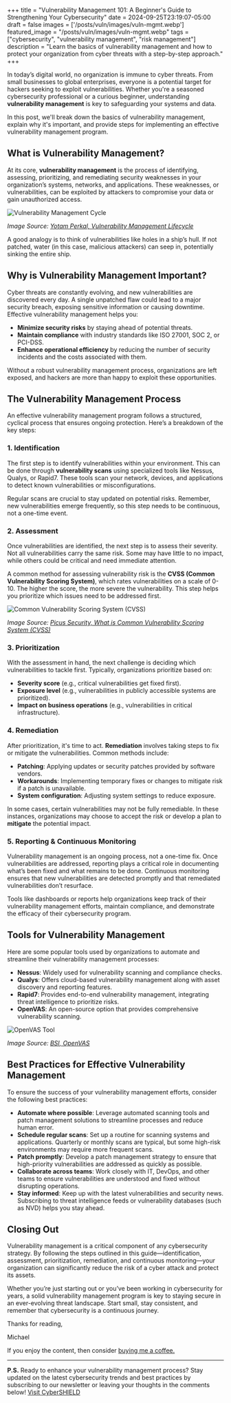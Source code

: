 +++
title = "Vulnerability Management 101: A Beginner's Guide to Strengthening Your Cybersecurity"
date = 2024-09-25T23:19:07-05:00
draft = false
images = ['/posts/vuln/images/vuln-mgmt.webp']
featured_image = "/posts/vuln/images/vuln-mgmt.webp"
tags = ["cybersecurity", "vulnerability management", "risk management"]
description = "Learn the basics of vulnerability management and how to protect your organization from cyber threats with a step-by-step approach."
+++

In today’s digital world, no organization is immune to cyber threats. From small businesses to global enterprises, everyone is a potential target for hackers seeking to exploit vulnerabilities. Whether you're a seasoned cybersecurity professional or a curious beginner, understanding **vulnerability management** is key to safeguarding your systems and data.

In this post, we'll break down the basics of vulnerability management, explain why it's important, and provide steps for implementing an effective vulnerability management program.

## What is Vulnerability Management?

At its core, **vulnerability management** is the process of identifying, assessing, prioritizing, and remediating security weaknesses in your organization’s systems, networks, and applications. These weaknesses, or vulnerabilities, can be exploited by attackers to compromise your data or gain unauthorized access.

![Vulnerability Management Cycle](/posts/vuln/images/vulnerability_management_cycle.jpg)

_Image Source: [Yotam Perkal, Vulnerability Management Lifecycle](https://www.linkedin.com/pulse/vulnerability-management-lifecycle-yotam-perkal/)_

A good analogy is to think of vulnerabilities like holes in a ship’s hull. If not patched, water (in this case, malicious attackers) can seep in, potentially sinking the entire ship.

## Why is Vulnerability Management Important?

Cyber threats are constantly evolving, and new vulnerabilities are discovered every day. A single unpatched flaw could lead to a major security breach, exposing sensitive information or causing downtime. Effective vulnerability management helps you:

- **Minimize security risks** by staying ahead of potential threats.
- **Maintain compliance** with industry standards like ISO 27001, SOC 2, or PCI-DSS.
- **Enhance operational efficiency** by reducing the number of security incidents and the costs associated with them.

Without a robust vulnerability management process, organizations are left exposed, and hackers are more than happy to exploit these opportunities.

## The Vulnerability Management Process

An effective vulnerability management program follows a structured, cyclical process that ensures ongoing protection. Here’s a breakdown of the key steps:

### 1. Identification

The first step is to identify vulnerabilities within your environment. This can be done through **vulnerability scans** using specialized tools like Nessus, Qualys, or Rapid7. These tools scan your network, devices, and applications to detect known vulnerabilities or misconfigurations.

Regular scans are crucial to stay updated on potential risks. Remember, new vulnerabilities emerge frequently, so this step needs to be continuous, not a one-time event.

### 2. Assessment

Once vulnerabilities are identified, the next step is to assess their severity. Not all vulnerabilities carry the same risk. Some may have little to no impact, while others could be critical and need immediate attention.

A common method for assessing vulnerability risk is the **CVSS (Common Vulnerability Scoring System)**, which rates vulnerabilities on a scale of 0-10. The higher the score, the more severe the vulnerability. This step helps you prioritize which issues need to be addressed first.

![Common Vulnerability Scoring System (CVSS)](/posts/vuln/images/cvss.webp)

_Image Source: [Picus Security, What is Common Vulnerability Scoring System (CVSS)](https://www.picussecurity.com/resource/glossary/what-is-common-vulnerability-scoring-system-cvss)_

### 3. Prioritization

With the assessment in hand, the next challenge is deciding which vulnerabilities to tackle first. Typically, organizations prioritize based on:

- **Severity score** (e.g., critical vulnerabilities get fixed first).
- **Exposure level** (e.g., vulnerabilities in publicly accessible systems are prioritized).
- **Impact on business operations** (e.g., vulnerabilities in critical infrastructure).

### 4. Remediation

After prioritization, it's time to act. **Remediation** involves taking steps to fix or mitigate the vulnerabilities. Common methods include:

- **Patching**: Applying updates or security patches provided by software vendors.
- **Workarounds**: Implementing temporary fixes or changes to mitigate risk if a patch is unavailable.
- **System configuration**: Adjusting system settings to reduce exposure.

In some cases, certain vulnerabilities may not be fully remediable. In these instances, organizations may choose to accept the risk or develop a plan to **mitigate** the potential impact.

### 5. Reporting & Continuous Monitoring

Vulnerability management is an ongoing process, not a one-time fix. Once vulnerabilities are addressed, reporting plays a critical role in documenting what’s been fixed and what remains to be done. Continuous monitoring ensures that new vulnerabilities are detected promptly and that remediated vulnerabilities don’t resurface.

Tools like dashboards or reports help organizations keep track of their vulnerability management efforts, maintain compliance, and demonstrate the efficacy of their cybersecurity program.

## Tools for Vulnerability Management

Here are some popular tools used by organizations to automate and streamline their vulnerability management processes:

- **Nessus**: Widely used for vulnerability scanning and compliance checks.
- **Qualys**: Offers cloud-based vulnerability management along with asset discovery and reporting features.
- **Rapid7**: Provides end-to-end vulnerability management, integrating threat intelligence to prioritize risks.
- **OpenVAS**: An open-source option that provides comprehensive vulnerability scanning.

![OpenVAS Tool](/posts/vuln/images/openvas.jpg)

_Image Source: [BSI, OpenVAS](https://www.bsi.bund.de/EN/Themen/Unternehmen-und-Organisationen/Informationen-und-Empfehlungen/Freie-Software/Tools/OpenVAS/OpenVAS_node.html)_

## Best Practices for Effective Vulnerability Management

To ensure the success of your vulnerability management efforts, consider the following best practices:

- **Automate where possible**: Leverage automated scanning tools and patch management solutions to streamline processes and reduce human error.
- **Schedule regular scans**: Set up a routine for scanning systems and applications. Quarterly or monthly scans are typical, but some high-risk environments may require more frequent scans.
- **Patch promptly**: Develop a patch management strategy to ensure that high-priority vulnerabilities are addressed as quickly as possible.
- **Collaborate across teams**: Work closely with IT, DevOps, and other teams to ensure vulnerabilities are understood and fixed without disrupting operations.
- **Stay informed**: Keep up with the latest vulnerabilities and security news. Subscribing to threat intelligence feeds or vulnerability databases (such as NVD) helps you stay ahead.

## Closing Out

Vulnerability management is a critical component of any cybersecurity strategy. By following the steps outlined in this guide—identification, assessment, prioritization, remediation, and continuous monitoring—your organization can significantly reduce the risk of a cyber attack and protect its assets.

Whether you’re just starting out or you’ve been working in cybersecurity for years, a solid vulnerability management program is key to staying secure in an ever-evolving threat landscape. Start small, stay consistent, and remember that cybersecurity is a continuous journey.

Thanks for reading,

Michael

If you enjoy the content, then consider [buying me a coffee.](https://buymeacoffee.com/cybershieldacademy)

---

**P.S.** Ready to enhance your vulnerability management process? Stay updated on the latest cybersecurity trends and best practices by subscribing to our newsletter or leaving your thoughts in the comments below! [Visit CyberSHIELD](https://cybershieldacademy.net)
